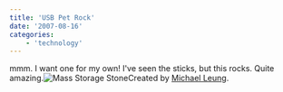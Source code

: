 ```yaml
---
title: 'USB Pet Rock'
date: '2007-08-16'
categories:
    - 'technology'
---
```


mmm. I want one for my own! I've seen the sticks, but this rocks. Quite amazing.![Mass Storage Stone](/images/posts/2007/08/mass_storage_stone.jpg)Created by [Michael Leung](http://www.studioleung.com/ 'Mass Storage Stone').
